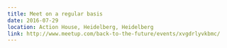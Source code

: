 ```yaml
---
title: Meet on a regular basis
date: 2016-07-29
location: Action House, Heidelberg, Heidelberg
link: http://www.meetup.com/back-to-the-future/events/xvgdrlyvkbmc/
---
```

